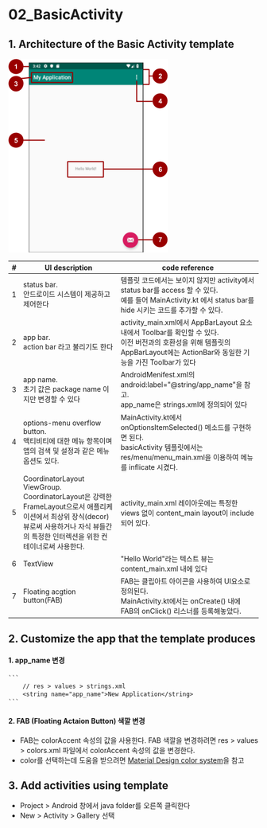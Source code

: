 # 02_BasicActivity
    
## 1. Architecture of the Basic Activity template
![Architecture of the Basic Activity template](3205526bc473631c.png)

|#|UI description|code reference|
|------|---|---|
|1|status bar. <br> 안드로이드 시스템이 제공하고 제어한다 |템플릿 코드에서는 보이지 않지만 activity에서 status bar를 access 할 수 있다. <br> 예를 들어 MainActivity.kt 에서 status bar를 hide 시키는 코드를 추가할 수 있다.|
|2|app bar. <br> action bar 라고 불리기도 한다 | activity_main.xml에서 AppBarLayout 요소 내에서 Toolbar를 확인할 수 있다. <br> 이전 버전과의 호환성을 위해 템플릿의 AppBarLayout에는 ActionBar와 동일한 기능을 가진 Toolbar가 있다 |
|3|app name. <br> 초기 값은 package name 이지만 변경할 수 있다 | AndroidMenifest.xml의 android:label="@string/app_name"을 참고. <br> app_name은 strings.xml에 정의되어 있다 |
|4|options-menu overflow button. <br> 액티비티에 대한 메뉴 항목이며 앱의 검색 및 설정과 같은 메뉴 옵션도 있다. | MainActivity.kt에서 onOptionsItemSelected() 메소드를 구현하면 된다. <br> basicActivity 템플릿에서는 res/menu/menu_main.xml을 이용하여 메뉴를 inflicate 시켰다.|
|5|CoordinatorLayout ViewGroup. <br> CoordinatorLayout은 강력한 FrameLayout으로서 애플리케이션에서 최상위 장식(decor)뷰로써 사용하거나 자식 뷰들간의 특정한 인터렉션을 위한 컨테이너로써 사용한다. | activity_main.xml 레이아웃에는 특정한 views 없이 content_main layout이 include 되어 있다.|
|6|TextView | "Hello World"라는 텍스트 뷰는 content_main.xml 내에 있다 |
|7|Floating acgtion button(FAB) | FAB는 클립아트 아이콘을 사용하여 UI요소로 정의된다. <br> MainActivity.kt에서는 onCreate() 내에 FAB의 onClick() 리스너를 등록해놓았다. |


## 2. Customize the app that the template produces
#### 1. app_name 변경
    
    ```
        // res > values > strings.xml
        <string name="app_name">New Application</string>
    ```
    
#### 2. FAB (Floating Actaion Button) 색깔 변경
 - FAB는 colorAccent 속성의 값을 사용한다. FAB 색깔을 변경하려면 res > values > colors.xml 파일에서 colorAccent 속성의 값을 변경한다.
 - color를 선택하는데 도움을 받으려면 [Material Design color system](https://material.io/design/color/the-color-system.html#color-usage-palettes)을 참고

    
## 3. Add activities using template
 - Project > Android 창에서 java folder를 오른쪽 클릭한다
 - New > Activity > Gallery 선택